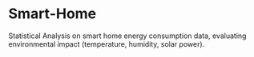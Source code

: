 # Smart-Home
Statistical Analysis on smart home energy consumption data, evaluating environmental impact (temperature, humidity, solar power).
